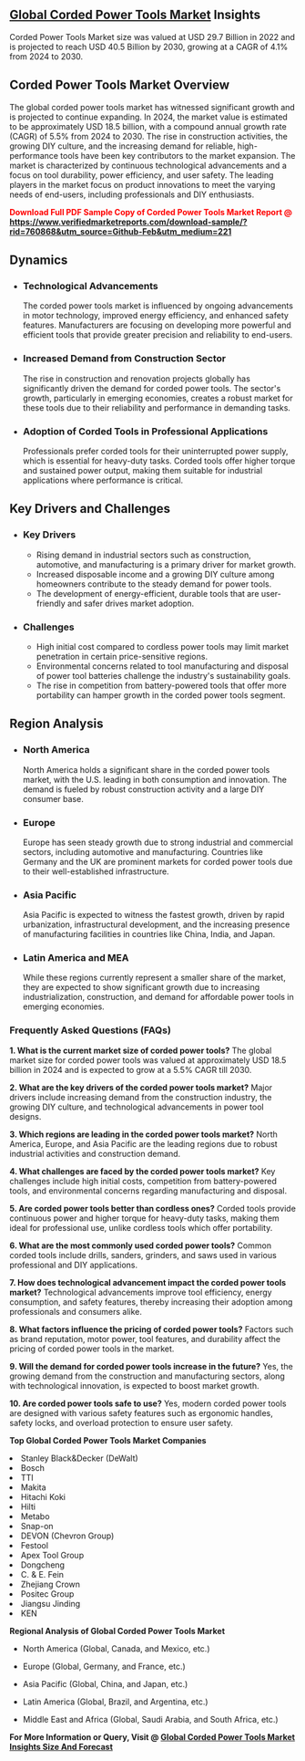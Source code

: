 <h2><a href="https://www.verifiedmarketreports.com/download-sample/?rid=760868&amp;utm_source=Github&amp;utm_medium=221" target="_blank">Global Corded Power Tools Market</a> Insights</h2><p>Corded Power Tools Market size was valued at USD 29.7 Billion in 2022 and is projected to reach USD 40.5 Billion by 2030, growing at a CAGR of 4.1% from 2024 to 2030.</p><p> <h2>Corded Power Tools Market Overview</h2> <p>The global corded power tools market has witnessed significant growth and is projected to continue expanding. In 2024, the market value is estimated to be approximately USD 18.5 billion, with a compound annual growth rate (CAGR) of 5.5% from 2024 to 2030. The rise in construction activities, the growing DIY culture, and the increasing demand for reliable, high-performance tools have been key contributors to the market expansion. The market is characterized by continuous technological advancements and a focus on tool durability, power efficiency, and user safety. The leading players in the market focus on product innovations to meet the varying needs of end-users, including professionals and DIY enthusiasts.</p> <p><strong><p><span class=""><span style="color: #ff0000;"><strong>Download Full PDF Sample Copy of Corded Power Tools Market Report</strong> @ </span><a href="https://www.verifiedmarketreports.com/download-sample/?rid=760868&amp;utm_source=Github-Feb&amp;utm_medium=221" target="_blank">https://www.verifiedmarketreports.com/download-sample/?rid=760868&amp;utm_source=Github-Feb&amp;utm_medium=221</a></span></p></strong></p> <h2>Dynamics</h2> <ul> <li><h3>Technological Advancements</h3> The corded power tools market is influenced by ongoing advancements in motor technology, improved energy efficiency, and enhanced safety features. Manufacturers are focusing on developing more powerful and efficient tools that provide greater precision and reliability to end-users.</li> <li><h3>Increased Demand from Construction Sector</h3> The rise in construction and renovation projects globally has significantly driven the demand for corded power tools. The sector's growth, particularly in emerging economies, creates a robust market for these tools due to their reliability and performance in demanding tasks.</li> <li><h3>Adoption of Corded Tools in Professional Applications</h3> Professionals prefer corded tools for their uninterrupted power supply, which is essential for heavy-duty tasks. Corded tools offer higher torque and sustained power output, making them suitable for industrial applications where performance is critical.</li> </ul> <h2>Key Drivers and Challenges</h2> <ul> <li><h3>Key Drivers</h3> <ul> <li>Rising demand in industrial sectors such as construction, automotive, and manufacturing is a primary driver for market growth.</li> <li>Increased disposable income and a growing DIY culture among homeowners contribute to the steady demand for power tools.</li> <li>The development of energy-efficient, durable tools that are user-friendly and safer drives market adoption.</li> </ul> </li> <li><h3>Challenges</h3> <ul> <li>High initial cost compared to cordless power tools may limit market penetration in certain price-sensitive regions.</li> <li>Environmental concerns related to tool manufacturing and disposal of power tool batteries challenge the industry's sustainability goals.</li> <li>The rise in competition from battery-powered tools that offer more portability can hamper growth in the corded power tools segment.</li> </ul> </li> </ul> <h2>Region Analysis</h2> <ul> <li><h3>North America</h3> North America holds a significant share in the corded power tools market, with the U.S. leading in both consumption and innovation. The demand is fueled by robust construction activity and a large DIY consumer base.</li> <li><h3>Europe</h3> Europe has seen steady growth due to strong industrial and commercial sectors, including automotive and manufacturing. Countries like Germany and the UK are prominent markets for corded power tools due to their well-established infrastructure.</li> <li><h3>Asia Pacific</h3> Asia Pacific is expected to witness the fastest growth, driven by rapid urbanization, infrastructural development, and the increasing presence of manufacturing facilities in countries like China, India, and Japan.</li> <li><h3>Latin America and MEA</h3> While these regions currently represent a smaller share of the market, they are expected to show significant growth due to increasing industrialization, construction, and demand for affordable power tools in emerging economies.</li> </ul> <h3>Frequently Asked Questions (FAQs)</h3> <p><strong>1. What is the current market size of corded power tools?</strong> The global market size for corded power tools was valued at approximately USD 18.5 billion in 2024 and is expected to grow at a 5.5% CAGR till 2030.</p> <p><strong>2. What are the key drivers of the corded power tools market?</strong> Major drivers include increasing demand from the construction industry, the growing DIY culture, and technological advancements in power tool designs.</p> <p><strong>3. Which regions are leading in the corded power tools market?</strong> North America, Europe, and Asia Pacific are the leading regions due to robust industrial activities and construction demand.</p> <p><strong>4. What challenges are faced by the corded power tools market?</strong> Key challenges include high initial costs, competition from battery-powered tools, and environmental concerns regarding manufacturing and disposal.</p> <p><strong>5. Are corded power tools better than cordless ones?</strong> Corded tools provide continuous power and higher torque for heavy-duty tasks, making them ideal for professional use, unlike cordless tools which offer portability.</p> <p><strong>6. What are the most commonly used corded power tools?</strong> Common corded tools include drills, sanders, grinders, and saws used in various professional and DIY applications.</p> <p><strong>7. How does technological advancement impact the corded power tools market?</strong> Technological advancements improve tool efficiency, energy consumption, and safety features, thereby increasing their adoption among professionals and consumers alike.</p> <p><strong>8. What factors influence the pricing of corded power tools?</strong> Factors such as brand reputation, motor power, tool features, and durability affect the pricing of corded power tools in the market.</p> <p><strong>9. Will the demand for corded power tools increase in the future?</strong> Yes, the growing demand from the construction and manufacturing sectors, along with technological innovation, is expected to boost market growth.</p> <p><strong>10. Are corded power tools safe to use?</strong> Yes, modern corded power tools are designed with various safety features such as ergonomic handles, safety locks, and overload protection to ensure user safety.</p> </p><p><strong>Top Global Corded Power Tools Market Companies</strong></p><div data-test-id=""><p><li>Stanley Black&Decker (DeWalt)</li><li> Bosch</li><li> TTI</li><li> Makita</li><li> Hitachi Koki</li><li> Hilti</li><li> Metabo</li><li> Snap-on</li><li> DEVON (Chevron Group)</li><li> Festool</li><li> Apex Tool Group</li><li> Dongcheng</li><li> C. & E. Fein</li><li> Zhejiang Crown</li><li> Positec Group</li><li> Jiangsu Jinding</li><li> KEN</li></p><div><strong>Regional Analysis of&nbsp;Global Corded Power Tools Market</strong></div><ul><li dir="ltr"><p dir="ltr">North America&nbsp;(Global, Canada, and Mexico, etc.)</p></li><li dir="ltr"><p dir="ltr">Europe (Global, Germany, and France, etc.)</p></li><li dir="ltr"><p dir="ltr">Asia Pacific&nbsp;(Global, China, and Japan, etc.)</p></li><li dir="ltr"><p dir="ltr">Latin America&nbsp;(Global, Brazil, and Argentina, etc.)</p></li><li dir="ltr">Middle East and Africa&nbsp;(Global, Saudi Arabia, and South Africa, etc.)</li></ul><p><strong>For More Information or Query, Visit @&nbsp;</strong><strong><a href="https://www.verifiedmarketreports.com/product/corded-power-tools-market/?utm_source=Github&amp;utm_medium=221" target="_blank">Global Corded Power Tools Market Insights Size And Forecast</a></strong></p></div>
